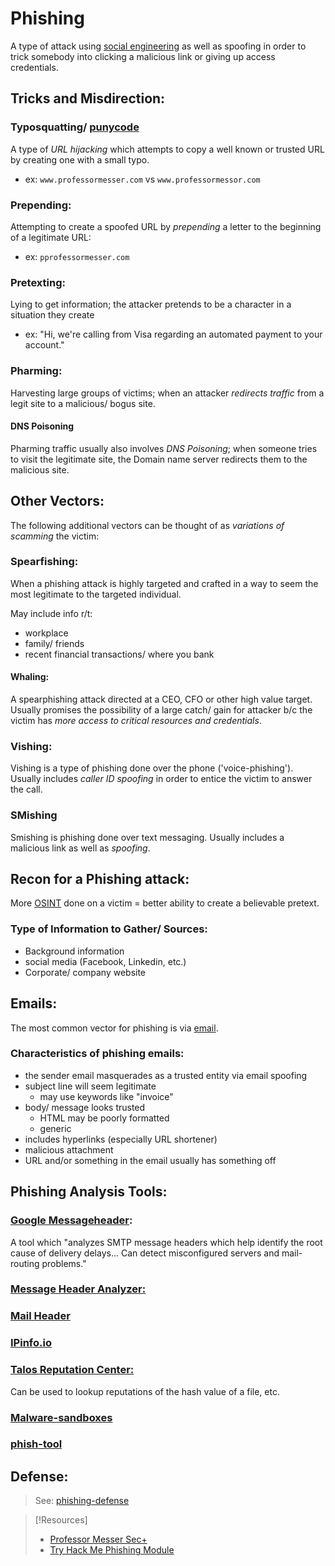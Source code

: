 
# Phishing
A type of attack using [social engineering](cybersecurity/TTPs/delivery/social-engineering.md) as well as spoofing in order to trick somebody into clicking a malicious link or giving up access credentials.
## Tricks and Misdirection:
### Typosquatting/ [punycode](cybersecurity/TTPs/delivery/punycode.md)
A type of *URL hijacking* which attempts to copy a well known or trusted URL by creating one with a small typo.
- ex: `www.professormesser.com` vs `www.professormessor.com`
### Prepending:
Attempting to create a spoofed URL by *prepending* a letter to the beginning of a legitimate URL:
- ex: `pprofessormesser.com`
### Pretexting: 
Lying to get information; the attacker pretends to be a character in a situation they create
- ex: "Hi, we're calling from Visa regarding an automated payment to your account."
### Pharming:
Harvesting large groups of victims; when an attacker *redirects traffic* from a legit site to a malicious/ bogus site.
#### DNS Poisoning
Pharming traffic usually also involves *DNS Poisoning*; when someone tries to visit the legitimate site, the Domain name server redirects them to the malicious site.
## Other Vectors:
The following additional vectors can be thought of as *variations of scamming* the victim:
### Spearfishing:
When a phishing attack is highly targeted and crafted in a way to seem the most legitimate to the targeted individual.

May include info r/t:
- workplace
- family/ friends
- recent financial transactions/ where you bank
#### Whaling:
A spearphishing attack directed at a CEO, CFO or other high value target. Usually promises the possibility of a large catch/ gain for attacker b/c the victim has *more access to critical resources and credentials*.
### Vishing:
Vishing is a type of phishing done over the phone ('voice-phishing'). Usually includes *caller ID spoofing* in order to entice the victim to answer the call.
### SMishing
Smishing is phishing done over text messaging. Usually includes a malicious link as well as *spoofing*.
## Recon for a Phishing attack:
More [OSINT](/cybersecurity/TTPs/recon/OSINT.md) done on a victim = better ability to create a believable pretext.
### Type of Information to Gather/ Sources:
- Background information
- social media (Facebook, Linkedin, etc.)
- Corporate/ company website
## Emails:
The most common vector for phishing is via [email](/networking/email.md).
### Characteristics of phishing emails:
- the sender email masquerades as a trusted entity via email spoofing
- subject line will seem legitimate
	- may use keywords like "invoice"
- body/ message looks trusted
	- HTML may be poorly formatted
	- generic
- includes hyperlinks (especially URL shortener)
- malicious attachment
- URL and/or something in the email usually has something off

## Phishing Analysis Tools:
### [Google Messageheader](https://toolbox.googleapps.com/apps/messageheader/analyzeheader):
A tool which "analyzes SMTP message headers which help identify the root cause of delivery delays... Can detect misconfigured servers and mail-routing problems."
### [Message Header Analyzer:](https://mha.azurewebsites.net/)
### [Mail Header](https://mailheader.org/)
### [IPinfo.io](https://ipinfo.io/)
### [Talos Reputation Center:](https://talosintelligence.com/reputation)
Can be used to lookup reputations of the hash value of a file, etc.
### [Malware-sandboxes](/cybersecurity/tools/malware-sandboxes.md) 
### [phish-tool](cybersecurity/tools/delivery/phish-tool.md)

## Defense:
> See: [phishing-defense](/cybersecurity/defense/phishing-defense.md)

> [!Resources]
> - [Professor Messer Sec+](https://www.youtube.com/watch?v=0Tr8avVrzLA&list=PLG49S3nxzAnkL2ulFS3132mOVKuzzBxA8&index=2&ab_channel=ProfessorMesser)
> - [Try Hack Me Phishing Module](https://tryhackme.com/module/phishing)
